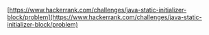[https://www.hackerrank.com/challenges/java-static-initializer-block/problem](https://www.hackerrank.com/challenges/java-static-initializer-block/problem)
